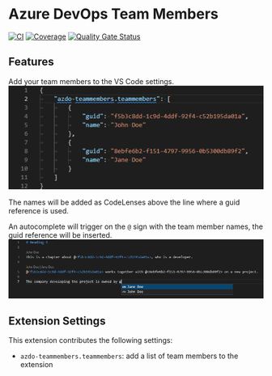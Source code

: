 # Azure DevOps Team Members

[![CI](https://github.com/rfverbruggen/azdo-teammembers/actions/workflows/ci.yml/badge.svg)](https://github.com/rfverbruggen/azdo-teammembers/actions/workflows/ci.yml)
[![Coverage](https://sonarcloud.io/api/project_badges/measure?project=rfverbruggen_azdo-teammembers&metric=coverage)](https://sonarcloud.io/summary/new_code?id=rfverbruggen_azdo-teammembers)
[![Quality Gate Status](https://sonarcloud.io/api/project_badges/measure?project=rfverbruggen_azdo-teammembers&metric=alert_status)](https://sonarcloud.io/summary/new_code?id=rfverbruggen_azdo-teammembers)


## Features

Add your team members to the VS Code settings.
![Extension settings](https://github.com/rfverbruggen/azdo-teammembers/raw/main/images/extension_settings.png)

The names will be added as CodeLenses above the line where a guid reference is used.

An autocomplete will trigger on the `@` sign with the team member names, the guid reference will be inserted.
![CodeLenses and CompletionItems](https://github.com/rfverbruggen/azdo-teammembers/raw/main/images/codelenses_and_completionitems.png)

## Extension Settings

This extension contributes the following settings:

* `azdo-teammembers.teammembers`: add a list of team members to the extension
